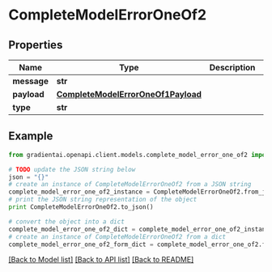 # CompleteModelErrorOneOf2


## Properties
Name | Type | Description | Notes
------------ | ------------- | ------------- | -------------
**message** | **str** |  | 
**payload** | [**CompleteModelErrorOneOf1Payload**](CompleteModelErrorOneOf1Payload.md) |  | 
**type** | **str** |  | 

## Example

```python
from gradientai.openapi.client.models.complete_model_error_one_of2 import CompleteModelErrorOneOf2

# TODO update the JSON string below
json = "{}"
# create an instance of CompleteModelErrorOneOf2 from a JSON string
complete_model_error_one_of2_instance = CompleteModelErrorOneOf2.from_json(json)
# print the JSON string representation of the object
print CompleteModelErrorOneOf2.to_json()

# convert the object into a dict
complete_model_error_one_of2_dict = complete_model_error_one_of2_instance.to_dict()
# create an instance of CompleteModelErrorOneOf2 from a dict
complete_model_error_one_of2_form_dict = complete_model_error_one_of2.from_dict(complete_model_error_one_of2_dict)
```
[[Back to Model list]](../README.md#documentation-for-models) [[Back to API list]](../README.md#documentation-for-api-endpoints) [[Back to README]](../README.md)


